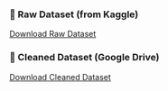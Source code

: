 
### 📌 Raw Dataset (from Kaggle)
[Download Raw Dataset](https://www.kaggle.com/datasets/darshangandhi/zomato-india-dataset?resource=download)

### 📌 Cleaned Dataset (Google Drive)
[Download Cleaned Dataset](https://docs.google.com/spreadsheets/d/1BZPBusa_wJoFHbcOXi9fX9EsRFNuTomT/edit?usp=drive_link&ouid=103000238047034750178&rtpof=true&sd=true)


